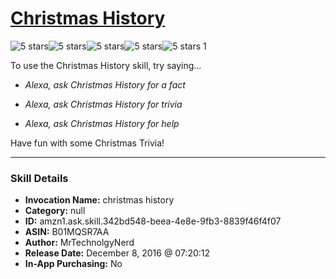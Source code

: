 # [Christmas History](http://alexa.amazon.com/#skills/amzn1.ask.skill.342bd548-beea-4e8e-9fb3-8839f46f4f07)
![5 stars](../../images/ic_star_black_18dp_1x.png)![5 stars](../../images/ic_star_black_18dp_1x.png)![5 stars](../../images/ic_star_black_18dp_1x.png)![5 stars](../../images/ic_star_black_18dp_1x.png)![5 stars](../../images/ic_star_black_18dp_1x.png) 1

To use the Christmas History skill, try saying...

* *Alexa, ask Christmas History for a fact*

* *Alexa, ask Christmas History for trivia*

* *Alexa, ask Christmas History for help*

Have fun with some Christmas Trivia!

***

### Skill Details

* **Invocation Name:** christmas history
* **Category:** null
* **ID:** amzn1.ask.skill.342bd548-beea-4e8e-9fb3-8839f46f4f07
* **ASIN:** B01MQSR7AA
* **Author:** MrTechnolgyNerd
* **Release Date:** December 8, 2016 @ 07:20:12
* **In-App Purchasing:** No
